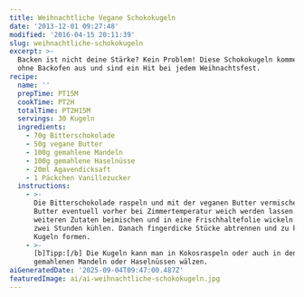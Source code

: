 ```yaml
---
title: Weihnachtliche Vegane Schokokugeln
date: '2013-12-01 09:27:48'
modified: '2016-04-15 20:11:39'
slug: weihnachtliche-schokokugeln
excerpt: >-
  Backen ist nicht deine Stärke? Kein Problem! Diese Schokokugeln kommen ganz
  ohne Backofen aus und sind ein Hit bei jedem Weihnachtsfest.
recipe:
  name: ''
  prepTime: PT15M
  cookTime: PT2H
  totalTime: PT2H15M
  servings: 30 Kugeln
  ingredients:
    - 70g Bitterschokolade
    - 50g vegane Butter
    - 100g gemahlene Mandeln
    - 100g gemahlene Haselnüsse
    - 20ml Agavendicksaft
    - 1 Päckchen Vanillezucker
  instructions:
    - >-
      Die Bitterschokolade raspeln und mit der veganen Butter vermischen. Die
      Butter eventuell vorher bei Zimmertemperatur weich werden lassen. Alle
      weiteren Zutaten beimischen und in eine Frischhaltefolie wickeln. Etwa
      zwei Stunden kühlen. Danach fingerdicke Stücke abtrennen und zu kleinen
      Kugeln formen.
    - >-
      [b]Tipp:[/b] Die Kugeln kann man in Kokosraspeln oder auch in den
      gemahlenen Mandeln oder Haselnüssen wälzen.
aiGeneratedDate: '2025-09-04T09:47:00.487Z'
featuredImage: ai/ai-weihnachtliche-schokokugeln.jpg
---
```


